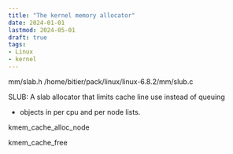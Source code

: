 ```yaml
---
title: "The kernel memory allocator"
date: 2024-01-01
lastmod: 2024-05-01
draft: true
tags:
- Linux
- kernel
---
```


mm/slab.h
/home/bitier/pack/linux/linux-6.8.2/mm/slub.c

SLUB: A slab allocator that limits cache line use instead of queuing
 * objects in per cpu and per node lists.

kmem_cache_alloc_node

kmem_cache_free